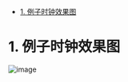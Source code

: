 <!-- TOC -->

- [1. 例子时钟效果图](#1-例子时钟效果图)

<!-- /TOC -->

# 1. 例子时钟效果图

![image](https://github.com/JayK0720/JavaScript/blob/master/demo-canvas%E7%B2%92%E5%AD%90%E6%97%B6%E9%92%9F/1.gif)